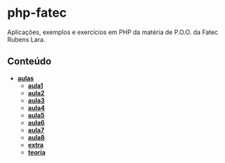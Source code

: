 # php-fatec
Aplicações, exemplos e exercícios em PHP da matéria de P.O.O. da Fatec Rubens Lara.

## Conteúdo

- __[aulas](aulas)__
    - __[aula1](aulas/aula1)__
    - __[aula2](aulas/aula2)__
    - __[aula3](aulas/aula3)__
    - __[aula4](aulas/aula4)__
    - __[aula5](aulas/aula5)__
    - __[aula6](aulas/aula6)__
    - __[aula7](aulas/aula7)__
    - __[aula8](aulas/aula8)__
    - __[extra](aulas/extra.md)__
    - __[teoria](aulas/teoria.md)__